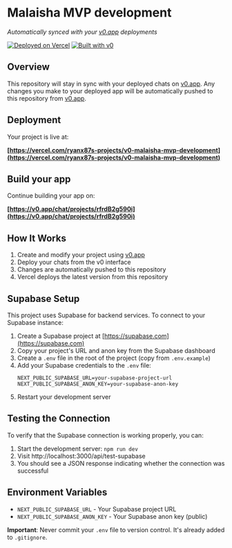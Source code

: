 # Malaisha MVP development

*Automatically synced with your [v0.app](https://v0.app) deployments*

[![Deployed on Vercel](https://img.shields.io/badge/Deployed%20on-Vercel-black?style=for-the-badge&logo=vercel)](https://vercel.com/ryanx87s-projects/v0-malaisha-mvp-development)
[![Built with v0](https://img.shields.io/badge/Built%20with-v0.app-black?style=for-the-badge)](https://v0.app/chat/projects/rfrdB2g590i)

## Overview

This repository will stay in sync with your deployed chats on [v0.app](https://v0.app).
Any changes you make to your deployed app will be automatically pushed to this repository from [v0.app](https://v0.app).

## Deployment

Your project is live at:

**[https://vercel.com/ryanx87s-projects/v0-malaisha-mvp-development](https://vercel.com/ryanx87s-projects/v0-malaisha-mvp-development)**

## Build your app

Continue building your app on:

**[https://v0.app/chat/projects/rfrdB2g590i](https://v0.app/chat/projects/rfrdB2g590i)**

## How It Works

1. Create and modify your project using [v0.app](https://v0.app)
2. Deploy your chats from the v0 interface
3. Changes are automatically pushed to this repository
4. Vercel deploys the latest version from this repository

## Supabase Setup

This project uses Supabase for backend services. To connect to your Supabase instance:

1. Create a Supabase project at [https://supabase.com](https://supabase.com)
2. Copy your project's URL and anon key from the Supabase dashboard
3. Create a `.env` file in the root of the project (copy from `.env.example`)
4. Add your Supabase credentials to the `.env` file:
   ```
   NEXT_PUBLIC_SUPABASE_URL=your-supabase-project-url
   NEXT_PUBLIC_SUPABASE_ANON_KEY=your-supabase-anon-key
   ```
5. Restart your development server

## Testing the Connection

To verify that the Supabase connection is working properly, you can:

1. Start the development server: `npm run dev`
2. Visit http://localhost:3000/api/test-supabase
3. You should see a JSON response indicating whether the connection was successful

## Environment Variables

- `NEXT_PUBLIC_SUPABASE_URL` - Your Supabase project URL
- `NEXT_PUBLIC_SUPABASE_ANON_KEY` - Your Supabase anon key (public)

**Important**: Never commit your `.env` file to version control. It's already added to `.gitignore`.